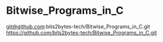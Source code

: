 # Bitwise_Programs_in_C

git@github.com:bits2bytes-tech/Bitwise_Programs_in_C.git
https://github.com/bits2bytes-tech/Bitwise_Programs_in_C.git
